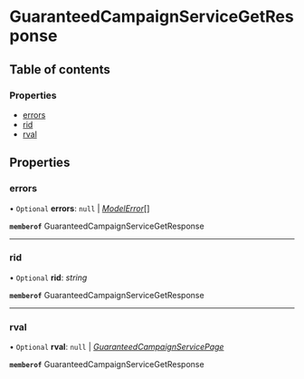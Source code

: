 # GuaranteedCampaignServiceGetResponse


## Table of contents

### Properties

- [errors](guaranteedcampaignservicegetresponse.md#errors)
- [rid](guaranteedcampaignservicegetresponse.md#rid)
- [rval](guaranteedcampaignservicegetresponse.md#rval)

## Properties

### errors

• `Optional` **errors**: ``null`` \| [*ModelError*](modelerror.md)[]

**`memberof`** GuaranteedCampaignServiceGetResponse

___

### rid

• `Optional` **rid**: *string*

**`memberof`** GuaranteedCampaignServiceGetResponse

___

### rval

• `Optional` **rval**: ``null`` \| [*GuaranteedCampaignServicePage*](guaranteedcampaignservicepage.md)

**`memberof`** GuaranteedCampaignServiceGetResponse
